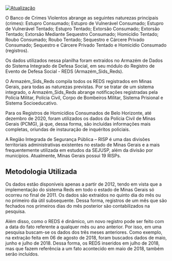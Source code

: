[![Atualização](https://github.com/dados-mg/crimes-violentos/actions/workflows/main.yaml/badge.svg)](https://github.com/dados-mg/crimes-violentos/actions/workflows/main.yaml)

O Banco de Crimes Violentos abrange as seguintes naturezas principais (crimes): Estupro Consumado; Estupro de Vulnerável Consumado; Estupro de Vulnerável Tentado; Estupro Tentado; Extorsão Consumado; Extorsão Tentado; Extorsão Mediante Sequestro Consumado; Homicídio Tentado; Roubo Consumado; Roubo Tentado; Sequestro e Cárcere Privado Consumado; Sequestro e Cárcere Privado Tentado e Homicídio Consumado (registros).

Os dados utilizados nessa planilha foram extraídos no Armazém de Dados do Sistema Integrado de Defesa Social, em seu módulo do Registro de Evento de Defesa Social - REDS (Armazém_Sids_Reds).

O Armazém_Sids_Reds compila todos os REDS registrados em Minas Gerais, para todas as naturezas previstas. Por se tratar de um sistema integrado, o Armazém_Sids_Reds abrange notificações registradas pela Polícia Militar, Polícia Civil, Corpo de Bombeiros Militar, Sistema Prisional e Sistema Socioeducativo.

Para os Registros de Homicídios Consumados de Belo Horizonte, até dezembro de 2020, foram utilizados os dados da Polícia Civil de Minas Gerais (PCMG), já que, dessa forma, são incluídas informações mais completas, oriundas de instauração de inquéritos policiais.

A Região Integrada de Segurança Pública – RISP é uma das divisões territoriais administrativas existentes no estado de Minas Gerais e a mais frequentemente utilizada em estudos da SEJUSP, além da divisão por municípios. Atualmente, Minas Gerais possui 19 RISPs.

## Metodologia Utilizada

Os dados estão disponíveis apenas a partir de 2012, tendo em vista que a implementação do sistema Reds em todo o estado de Minas Gerais só ocorreu no final de 2011. Os dados são extraídos no quinto dia do mês ou no primeiro dia útil subsequente. Dessa forma, registros de um mês que são fechados nos primeiros dias do mês posterior são contabilizados na pesquisa.

Além disso, como o REDS é dinâmico, um novo registro pode ser feito com a data do fato referente a qualquer mês ou ano anterior. Por isso, em uma pesquisa buscam-se os dados dos três meses anteriores. Como exemplo, na extração feita em 06 de agosto de 2018, foram buscados dados de maio, junho e julho de 2018. Dessa forma, os REDS inseridos em julho de 2018, mas que fazem referência a um fato acontecido em maio de 2018, também serão incluídos.
